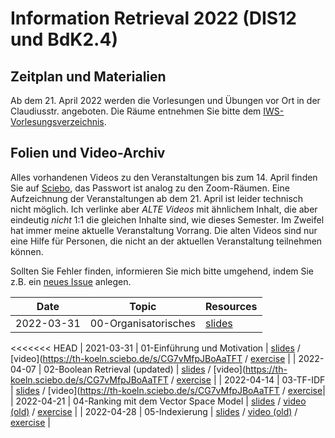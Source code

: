 # Information Retrieval 2022 (DIS12 und BdK2.4)

## Zeitplan und Materialien

Ab dem 21. April 2022 werden die Vorlesungen und Übungen vor Ort in der Claudiusstr. angeboten. Die Räume entnehmen Sie bitte dem [IWS-Vorlesungsverzeichnis](https://www.iws.th-koeln.de/vv/index.php).

## Folien und Video-Archiv

Alles vorhandenen Videos zu den Veranstaltungen bis zum 14. April finden Sie auf [Sciebo](https://th-koeln.sciebo.de/s/CG7vMfpJBoAaTFT), das Passwort ist analog zu den Zoom-Räumen. Eine Aufzeichnung der Veranstaltungen ab dem 21. April ist leider technisch nicht möglich. Ich verlinke aber *ALTE Videos* mit ähnlichem Inhalt, die aber eindeutig *nicht* 1:1 die gleichen Inhalte sind, wie dieses Semester. Im Zweifel hat immer meine aktuelle Veranstaltung Vorrang. Die alten Videos sind nur eine Hilfe für Personen, die nicht an der aktuellen Veranstaltung teilnehmen können.

Sollten Sie Fehler finden, informieren Sie mich bitte umgehend, indem Sie z.B. ein [neues Issue](https://github.com/irgroup/dis12-bdk24-2022/issues) anlegen.

| Date       | Topic                                             | Resources      |
|------------|---------------------------------------------------|----------------|
| 2022-03-31 | 00-Organisatorisches                              | [slides](slides/00-syllabus.pdf) |
<<<<<<< HEAD
| 2021-03-31 | 01-Einführung und Motivation                      | [slides](slides/01-introduction.pdf) / [video](https://th-koeln.sciebo.de/s/CG7vMfpJBoAaTFT / [exercise](exercise/01-Introduction-exercise.pdf)  |
| 2022-04-07 | 02-Boolean Retrieval (updated)                    | [slides](slides/02-boolean.pdf) / [video](https://th-koeln.sciebo.de/s/CG7vMfpJBoAaTFT / [exercise](exercise/02-boolean-exercise.pdf) |
| 2022-04-14 | 03-TF-IDF                                         | [slides](slides/03-tfidf.pdf) / [video](https://th-koeln.sciebo.de/s/CG7vMfpJBoAaTFT / [exercise](exercise/03-tfidf-exercise.pdf)| 
| 2022-04-21 | 04-Ranking mit dem Vector Space Model             | [slides](slides/04-ranking.pdf) / [video (old)](https://www.youtube.com/watch?v=b1JanvFBlWU)  / [exercise](exercise/04-ranking-exercise.pdf) |
| 2022-04-28 | 05-Indexierung                                    | [slides](slides/05-index.pdf) / [video (old)](https://youtu.be/GdU5SN7q0G0) / [exercise](exercise/05-index-exercise.pdf)  |
